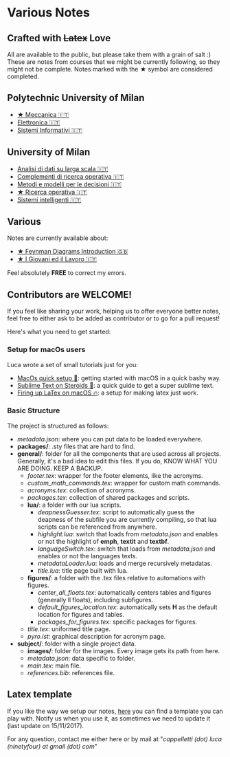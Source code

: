 # Various Notes
## Crafted with ~~Latex~~ Love
All are available to the public, but please take them with a grain of salt :)
These are notes from courses that we might be currently following, so they might not be complete. Notes marked with the ★ symbol are considered completed.

## Polytechnic University of Milan

- [★ Meccanica 🇮🇹](https://github.com/LucaCappelletti94/various-notes/blob/master/Polimi/Meccanica/main.pdf)
- [Elettronica 🇮🇹](https://github.com/LucaCappelletti94/various-notes/blob/master/Polimi/Elettronica/main.pdf)
- [Sistemi Informativi 🇮🇹](https://github.com/LucaCappelletti94/various-notes/blob/master/Polimi/Sistemi%20Informativi/main.pdf)

## University of Milan
- [Analisi di dati su larga scala 🇮🇹](https://github.com/LucaCappelletti94/various-notes/blob/master/Unimi/Analisi%20di%20dati%20su%20larga%20scala/main.pdf)
- [Complementi di ricerca operativa 🇮🇹](https://github.com/LucaCappelletti94/various-notes/blob/master/Unimi/Complementi%20di%20ricerca%20operativa/main.pdf)
- [Metodi e modelli per le decisioni 🇮🇹](https://github.com/LucaCappelletti94/various-notes/blob/master/Unimi/Metodi%20e%20Modelli%20per%20le%20decisioni/main.pdf)
- [★ Ricerca operativa 🇮🇹](https://github.com/LucaCappelletti94/various-notes/blob/master/Unimi/Ricerca%20operativa/main.pdf)
- [Sistemi intelligenti 🇮🇹](https://github.com/LucaCappelletti94/various-notes/blob/master/Unimi/Sistemi%20Intelligenti/main.pdf)

## Various
Notes are currently available about:
- [★ Feynman Diagrams Introduction 🇬🇧](https://github.com/LucaCappelletti94/qed-notes/blob/master/Various/Feynman%20Diagrams/main.pdf)
- [★ I Giovani ed il Lavoro 🇮🇹](https://github.com/LucaCappelletti94/various-notes/blob/master/Various/I%20Giovani%20ed%20il%20Lavoro/main.pdf)

Feel absolutely **FREE** to correct my errors.

## Contributors are WELCOME!
If you feel like sharing your work, helping us to offer everyone better notes, feel free to either ask to be added as contributor or to go for a pull request!

Here's what you need to get started:

### Setup for macOs users
Luca wrote a set of small tutorials just for you:
- [MacOs quick setup 🚀](https://gist.github.com/LucaCappelletti94/c9ead039ecaf08dfaf8b975862d9d15e): getting started with macOS in a quick bashy way.
- [Sublime Text on Steroids 💪](https://gist.github.com/LucaCappelletti94/d12c4c003e126f864402a887339fa912): a quick guide to get a super sublime text.
- [Firing up LaTex on macOS 🔥](https://gist.github.com/LucaCappelletti94/920186303d71c85e66e76ff989ea6b62): a setup for making latex just work.

### Basic Structure
The project is structured as follows:

- *metadata.json*: where you can put data to be loaded everywhere.
- **packages/**: .sty files that are hard to find.
- **general/**: folder for all the components that are used across all projects. Generally, it's a bad idea to edit this files. If you do, KNOW WHAT YOU ARE DOING. KEEP A BACKUP.
    + *footer.tex*: wrapper for the footer elements, like the acronyms.
    + *custom_math_commands.tex*: wrapper for custom math commands.
    + *acronyms.tex*: collection of acronyms.
    + *packages.tex*: collection of shared packages and scripts.
    + **lua/**: a folder with our lua scripts.
        * *deapnessGuesser.tex*: script to automatically guess the deapness of the subfile you are currently compiling, so that lua scripts can be referenced from anywhere.
        * *highlight.lua*: switch that loads from *metadata.json* and enables or not the highlight of **emph**, **textit** and **textbf**.
        * *languageSwitch.tex*: switch that loads from *metadata.json* and enables or not the languages texts.
        * *metadataLoader.lua*: loads and merge recursively metadatas.
        * *title.lua*: title page built with lua. 
    + **figures/**: a folder with the .tex files relative to automations with figures.
        * *center_all_floats.tex*: automatically centers tables and figures (generally ll floats), including subfigures.
        * *default_figures_location.tex*: automatically sets **H** as the default location for figures and tables.
        * *packages_for_figures.tex*: specific packages for figures.
    + *title.tex*: uniformed title page.
    + *pyro.ist*: graphical description for acronym page.
- **subject/**: folder with a single project data.
    + **images/**: folder for the images. Every image gets its path from here.
    + *metadata.json*: data specific to folder.
    + *main.tex*: main file.
    + *references.bib*: references file.

## Latex template
If you like the way we setup our notes, [here](https://github.com/LucaCappelletti94/various-notes/tree/master/template) you can find a template you can play with. Notify us when you use it, as sometimes we need to update it (last update on 15/11/2017).

For any question, contact me either here or by mail at "*cappelletti (dot) luca (ninetyfour) at gmail (dot) com*"
